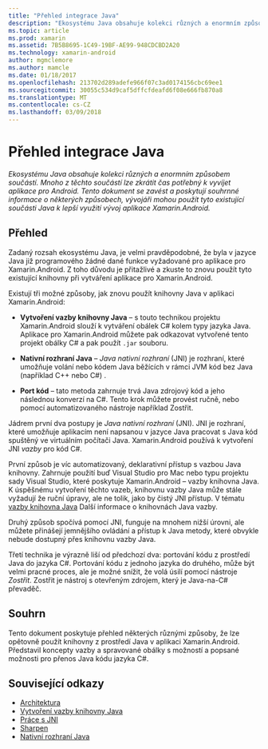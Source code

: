 ```yaml
---
title: "Přehled integrace Java"
description: "Ekosystému Java obsahuje kolekci různých a enormním způsobem součástí. Mnoho z těchto součástí lze zkrátit čas potřebný k vyvíjet aplikace pro Android. Tento dokument se zavést a poskytují souhrnné informace o některých způsobech, vývojáři mohou použít tyto existující součásti Java k lepší využití vývoj aplikace Xamarin.Android."
ms.topic: article
ms.prod: xamarin
ms.assetid: 7B5B8695-1C49-19BF-AE99-948CDCBD2A20
ms.technology: xamarin-android
author: mgmclemore
ms.author: mamcle
ms.date: 01/18/2017
ms.openlocfilehash: 213702d289adefe966f07c3ad0174156cbc69ee1
ms.sourcegitcommit: 30055c534d9caf5dffcfdeafd6f08e666fb870a8
ms.translationtype: MT
ms.contentlocale: cs-CZ
ms.lasthandoff: 03/09/2018
---
```

# <a name="java-integration-overview"></a>Přehled integrace Java

_Ekosystému Java obsahuje kolekci různých a enormním způsobem součástí. Mnoho z těchto součástí lze zkrátit čas potřebný k vyvíjet aplikace pro Android. Tento dokument se zavést a poskytují souhrnné informace o některých způsobech, vývojáři mohou použít tyto existující součásti Java k lepší využití vývoj aplikace Xamarin.Android._


## <a name="overview"></a>Přehled

Zadaný rozsah ekosystému Java, je velmi pravděpodobné, že byla v jazyce Java již programového žádné dané funkce vyžadované pro aplikace pro Xamarin.Android. Z toho důvodu je přitažlivé a zkuste to znovu použít tyto existující knihovny při vytváření aplikace pro Xamarin.Android. 

Existují tři možné způsoby, jak znovu použít knihovny Java v aplikaci Xamarin.Android: 

-   **Vytvoření vazby knihovny Java** &ndash; s touto technikou projektu Xamarin.Android slouží k vytváření obálek C# kolem typy jazyka Java. Aplikace pro Xamarin.Android můžete pak odkazovat vytvořené tento projekt obálky C# a pak použít `.jar` souboru. 

-   **Nativní rozhraní Java** &ndash; *Java nativní* *rozhraní* (JNI) je rozhraní, které umožňuje volání nebo kódem Java běžících v rámci JVM kód bez Java (například C++ nebo C#) . 

-   **Port kód** &ndash; tato metoda zahrnuje trvá Java zdrojový kód a jeho následnou konverzí na C#. Tento krok můžete provést ručně, nebo pomocí automatizovaného nástroje například Zostřit. 

Jádrem první dva postupy je *Java nativní rozhraní* (JNI). JNI je rozhraní, které umožňuje aplikacím není napsanou v jazyce Java pracovat s Java kód spuštěný ve virtuálním počítači Java. Xamarin.Android používá k vytvoření JNI *vazby* pro kód C#. 

První způsob je víc automatizovaný, deklarativní přístup s vazbou Java knihovny. Zahrnuje použití buď Visual Studio pro Mac nebo typu projektu sady Visual Studio, které poskytuje Xamarin.Android &ndash; vazby knihovna Java. K úspěšnému vytvoření těchto vazeb, knihovnu vazby Java může stále vyžadují že ruční úpravy, ale ne tolik, jako by čistý JNI přístup. V tématu [vazby knihovna Java](~/android/platform/binding-java-library/index.md) Další informace o knihovnách Java vazby. 

Druhý způsob spočívá pomocí JNI, funguje na mnohem nižší úrovni, ale můžete přinášejí jemnějšího ovládání a přístup k Java metody, které obvykle nebude dostupný přes knihovnu vazby Java. 

Třetí technika je výrazně liší od předchozí dva: portování kódu z prostředí Java do jazyka C#. Portování kódu z jednoho jazyka do druhého, může být velmi pracné proces, ale je možné snížit, že volá úsilí pomocí nástroje *Zostřit*. Zostřit je nástroj s otevřeným zdrojem, který je Java-na-C# převaděč. 



## <a name="summary"></a>Souhrn

Tento dokument poskytuje přehled některých různými způsoby, že lze opětovně použít knihovny z prostředí Java v aplikaci Xamarin.Android. Představil koncepty vazby a spravované obálky s možností a popsané možnosti pro přenos Java kódu jazyka C#. 


## <a name="related-links"></a>Související odkazy

- [Architektura](~/android/internals/architecture.md)
- [Vytvoření vazby knihovny Java](~/android/platform/binding-java-library/index.md)
- [Práce s JNI](~/android/platform/java-integration/working-with-jni.md)
- [Sharpen](https://github.com/slluis/sharpen)
- [Nativní rozhraní Java](http://docs.oracle.com/javase/7/docs/technotes~/jni/index.html)
